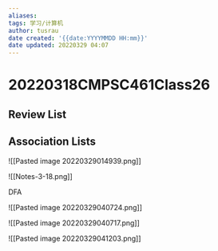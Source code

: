 ```yaml
---
aliases: 
tags: 学习/计算机
author: tusrau
date created: '{{date:YYYYMMDD HH:mm}}'
date updated: 20220329 04:07
---
```


# 20220318CMPSC461Class26

## Review List

## Association Lists

![[Pasted image 20220329014939.png]]

![[Notes-3-18.png]]

DFA

![[Pasted image 20220329040724.png]]

![[Pasted image 20220329040717.png]]

![[Pasted image 20220329041203.png]]
